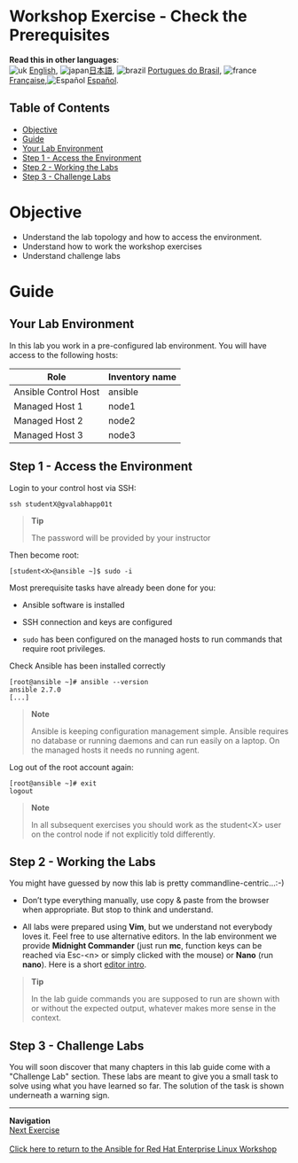 # Workshop Exercise - Check the Prerequisites

**Read this in other languages**:
<br>![uk](../../../images/uk.png) [English](README.md),  ![japan](../../../images/japan.png)[日本語](README.ja.md), ![brazil](../../../images/brazil.png) [Portugues do Brasil](README.pt-br.md), ![france](../../../images/fr.png) [Française](README.fr.md),![Español](../../../images/col.png) [Español](README.es.md).

## Table of Contents

* [Objective](#objective)
* [Guide](#guide)
* [Your Lab Environment](#your-lab-environment)
* [Step 1 - Access the Environment](#step-1---access-the-environment)
* [Step 2 - Working the Labs](#step-2---working-the-labs)
* [Step 3 - Challenge Labs](#step-3---challenge-labs)

# Objective

- Understand the lab topology and how to access the environment.
- Understand how to work the workshop exercises
- Understand challenge labs

# Guide

## Your Lab Environment

In this lab you work in a pre-configured lab environment. You will have access to the following hosts:

| Role                 | Inventory name |
| ---------------------| ---------------|
| Ansible Control Host | ansible  |
| Managed Host 1       | node1  |
| Managed Host 2       | node2  |
| Managed Host 3       | node3  |

## Step 1 - Access the Environment

Login to your control host via SSH:

    ssh studentX@gvalabhapp01t

> **Tip**
>
> The password will be provided by your instructor

Then become root:

    [student<X>@ansible ~]$ sudo -i

Most prerequisite tasks have already been done for you:

  - Ansible software is installed

  - SSH connection and keys are configured

  - `sudo` has been configured on the managed hosts to run commands that require root privileges.

Check Ansible has been installed correctly

    [root@ansible ~]# ansible --version
    ansible 2.7.0
    [...]

> **Note**
>
> Ansible is keeping configuration management simple. Ansible requires no database or running daemons and can run easily on a laptop. On the managed hosts it needs no running agent.

Log out of the root account again:

    [root@ansible ~]# exit
    logout

> **Note**
>
> In all subsequent exercises you should work as the student\<X\> user on the control node if not explicitly told differently.

## Step 2 - Working the Labs

You might have guessed by now this lab is pretty commandline-centric…​ :-)

  - Don’t type everything manually, use copy & paste from the browser when appropriate. But stop to think and understand.

  - All labs were prepared using **Vim**, but we understand not everybody loves it. Feel free to use alternative editors. In the lab environment we provide **Midnight Commander** (just run **mc**, function keys can be reached via Esc-\<n\> or simply clicked with the mouse) or **Nano** (run **nano**). Here is a short [editor intro](../0.0-support-docs/editor_intro.md).

> **Tip**
>
> In the lab guide commands you are supposed to run are shown with or without the expected output, whatever makes more sense in the context.

## Step 3 - Challenge Labs

You will soon discover that many chapters in this lab guide come with a "Challenge Lab" section. These labs are meant to give you a small task to solve using what you have learned so far. The solution of the task is shown underneath a warning sign.

----
**Navigation**
<br>
[Next Exercise](../1.2-adhoc)
<br><br>
[Click here to return to the Ansible for Red Hat Enterprise Linux Workshop](../README.md)
